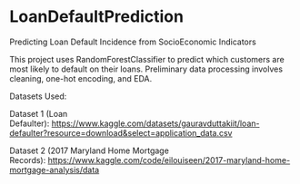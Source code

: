 # LoanDefaultPrediction
Predicting Loan Default Incidence from SocioEconomic Indicators



This project uses RandomForestClassifier to predict which customers are most likely to default on their loans. Preliminary data processing involves cleaning, one-hot encoding, and EDA.

Datasets Used:

Dataset 1 (Loan Defaulter): https://www.kaggle.com/datasets/gauravduttakiit/loan-defaulter?resource=download&select=application_data.csv

Dataset 2 (2017 Maryland Home Mortgage Records): https://www.kaggle.com/code/eilouiseen/2017-maryland-home-mortgage-analysis/data
